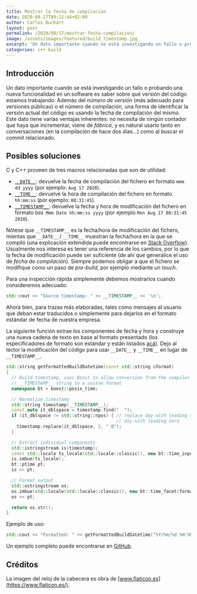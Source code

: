 ```yaml
---
title: Mostrar la fecha de compilación
date: 2020-08-17T09:12:44+02:00
author: Carlos Buchart
layout: post
permalink: /2020/08/17/mostrar-fecha-compilacion/
image: /assets/images/featured/build_timestamp.jpg
excerpt: 'Un dato importante cuando se está investigando un fallo o probando una nueva funcionalidad en un software es saber sobre qué versión del código estamos trabajando. Veamos un poco qué otra información nos puede ayudar.'
categories: c++ build
---
```

## Introducción

Un dato importante cuando se está investigando un fallo o probando una nueva funcionalidad en un software es saber sobre qué versión del código estamos trabajando. Además del _número de versión_ (más adecuado para versiones públicas) o el número de compilación, una forma de identificar la versión actual del código es usando la fecha de compilación del mismo. Este dato tiene varias ventajas inherentes: no necesita de ningún contador que haya que incrementar, viene de _fábrica_, y es natural usarlo tanto en conversaciones (en la compilación de hace dos días...) como al buscar el _commit_ relacionado.

## Posibles soluciones

C y C++ proveen de tres macros relacionadas que son de utilidad:

- [`__DATE__`](https://www.cprogramming.com/reference/preprocessor/__DATE__.html): devuelve la fecha de compilación del fichero en formato `mmm dd yyyy` (por ejemplo: `Aug 17 2020`).
- [`__TIME__`](https://www.cprogramming.com/reference/preprocessor/__TIME__.html): devuelve la hora de compilación del fichero en formato `hh:mm:ss` (por ejemplo: `08:31:45`).
- [`__TIMESTAMP__`](https://www.cprogramming.com/reference/preprocessor/__TIMESTAMP__.html): devuelve la fecha y hora de modificación del fichero en formato `Ddd Mmm Date hh:mm:ss yyyy` (por ejemplo `Mon Aug 17 08:31:45 2020`).

Nótese que `__TIMESTAMP__` es la fecha/hora de modificación del fichero, mientas que `__DATE__` / `__TIME__` muestran la fecha/hora en la que se compiló (una explicación extendida puede encontrarse en [Stack Overflow](https://stackoverflow.com/q/27691101/1485885)). Usualmente nos interesa es tener una referencia de los cambios, por lo que la fecha de modificación puede ser suficiente (de ahí que generalice el uso de _fecha de compilación_). Siempre podemos obligar a que el fichero se modifique como un paso de _pre-build_, por ejemplo mediante un _touch_.

Para una inspección rápida simplemente debemos mostrarlos cuando consideremos adecuado:

```cpp
std::cout << "Source timestamp: " << __TIMESTAMP__ << '\n';
```

Ahora bien, para trazas más elaboradas, tales como mensajes al usuario que deban estar traducidos o simplemente para dejarlos en el formato estándar de fecha de nuestra empresa.

La siguiente función extrae los componentes de fecha y hora y construye una nueva cadena de texto en base al formato presentado (los especificadores de formato son estándar y están listados [acá](https://en.cppreference.com/w/c/chrono/strftime)). Dejo al lector la modificación del código para usar `__DATE__` y `__TIME__` en lugar de `__TIMESTAMP__`.

```cpp
std::string getFormattedBuildDatetime(const std::string &format)
{
  // Build timestamp, uses Boost to allow conversion from the compiler
  // __TIMESTAMP__ string to a custom format
  namespace bt = boost::posix_time;

  // Normalize timestamp
  std::string timestamp(__TIMESTAMP__);
  const auto it_dblspace = timestamp.find("  ");
  if (it_dblspace != std::string::npos) { // replace day with leading space by
                                          // day with leading zero
    timestamp.replace(it_dblspace, 2, " 0");
  }

  // Extract individual components
  std::istringstream is(timestamp);
  const std::locale ts_locale(std::locale::classic(), new bt::time_input_facet("%a %b %d %H:%M:%S %Y"));
  is.imbue(ts_locale);
  bt::ptime pt;
  is >> pt;

  // Format output
  std::ostringstream os;
  os.imbue(std::locale(std::locale::classic(), new bt::time_facet(format.c_str())));
  os << pt;

  return os.str();
}
```

Ejemplo de uso:

```cpp
std::cout << "Formatted: " << getFormattedBuildDatetime("%Y/%m/%d %H:%M:%S") << '\n';
```

Un ejemplo completo puede encontrarse en [GitHub](https://github.com/BlogHeaderFiles/SourceCode/tree/master/BuildDateTime).

## Créditos

La imagen del reloj de la cabecera es obra de [www.flaticon.es](https://www.flaticon.es/).
